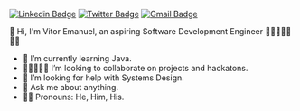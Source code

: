 [![Linkedin Badge](https://img.shields.io/badge/-LinkedIn-blue?style=flat-square&logo=Linkedin&&target=_blanklogoColor=white&link=https://www.linkedin.com/in/vitoremanueldev/)](https://www.linkedin.com/in/vitoremanueldev/)
  [![Twitter Badge](https://img.shields.io/badge/-Twitter-1ca0f1?style=flat-square&labelColor=1ca0f1&target=_blank&logo=twitter&logoColor=white&link=https://twitter.com/vitoremanueldev)](https://twitter.com/vitoremanueldev)
  [![Gmail Badge](https://img.shields.io/badge/-Gmail-c14438?style=flat-square&logo=Gmail&logoColor=white&link=mailto:veslima3@gmail.com.br)](mailto:veslima3@gmail.com.br)


👋 Hi, I'm Vitor Emanuel, an aspiring Software Development Engineer 👨🏿‍💻🇧🇷🇸🇳

<!--
**VitorEmanuelDev/vitoremanueldev** is a ✨ _special_ ✨ repository because its `README.md` (this file) appears on your GitHub profile. -->

<!--- 🔭 I’m currently working at Ericsson Inovação as an intern. -->
- 🌱 I’m currently learning Java.
- 👩🏿‍🤝‍👩🏻 I’m looking to collaborate on projects and hackatons.
- 🤔 I’m looking for help with Systems Design.
- 💬 Ask me about anything.
- 🏳️‍🌈 Pronouns: He, Him, His.


  
